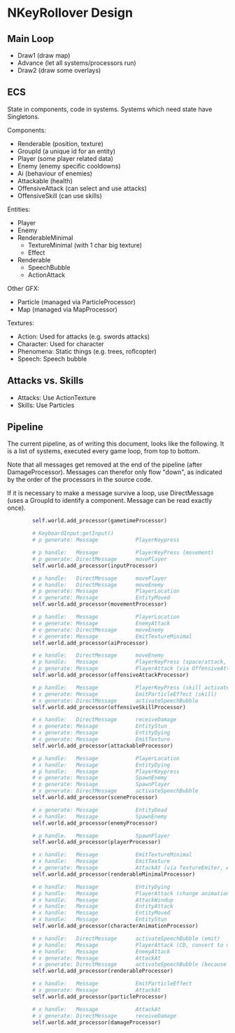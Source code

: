 # NKeyRollover Design

## Main Loop

* Draw1 (draw map)
* Advance (let all systems/processors run)
* Draw2 (draw some overlays)


## ECS

State in components, code in systems. Systems which need state have Singletons. 

Components:
* Renderable (position, texture)
* GroupId (a unique id for an entity)
* Player (some player related data)
* Enemy (enemy specific cooldowns)
* Ai (behaviour of enemies)
* Attackable (health)
* OffensiveAttack (can select and use attacks)
* OffensiveSkill (can use skills)

Entities: 
* Player
* Enemy
* RenderableMinimal 
  * TextureMinimal (with 1 char big texture)
  * Effect
* Renderable
  * SpeechBubble
  * ActionAttack

Other GFX:
* Particle (managed via ParticleProcessor)
* Map (managed via MapProcessor)

Textures:
* Action: Used for attacks (e.g. swords attacks)
* Character: Used for character
* Phenomena: Static things (e.g. trees, roflcopter)
* Speech: Speech bubble

## Attacks vs. Skills

* Attacks: Use ActionTexture
* Skills: Use Particles


## Pipeline

The current pipeline, as of writing this document, looks like the following. It 
is a list of systems, executed every game loop, from top to bottom.

Note that all messages get removed at the end of the pipeline (after DamageProcessor).
Messages can therefor only flow "down", as indicated by the order of the processors
in the source code. 

If it is necessary to make a message survive a loop, use DirectMessage (uses a GroupId
to identify a component. Message can be read exactly once). 

```python
        self.world.add_processor(gametimeProcessor)

        # KeyboardInput:getInput()
        # p generate: Message            PlayerKeypress

        # p handle:   Message            PlayerKeyPress (movement)
        # p generate: DirectMessage      movePlayer
        self.world.add_processor(inputProcessor)

        # p handle:   DirectMessage      movePlayer
        # e handle:   DirectMessage      moveEnemy
        # p generate: Message            PlayerLocation
        # x generate: Message            EntityMoved
        self.world.add_processor(movementProcessor)

        # p handle:   Message            PlayerLocation
        # e generate: Message            EnemyAttack
        # e generate: DirectMessage      moveEnemy
        # x generate: Message            EmitTextureMinimal
        self.world.add_processor(aiProcessor)

        # e handle:   DirectMessage      moveEnemy
        # p handle:   Message            PlayerKeyPress (space/attack, weaponselect)
        # p generate: Message            PlayerAttack (via OffensiveAttack)
        self.world.add_processor(offensiveAttackProcessor)

        # p handle:   Message            PlayerKeyPress (skill activate)
        # x generate: Message            EmitParticleEffect (skill)
        # x generate: DirectMessage      activateSpeechBubble
        self.world.add_processor(offensiveSkillProcessor)

        # x handle:   DirectMessage      receiveDamage
        # x generate: Message            EntityStun
        # x generate: Message            EntityDying
        # x generate: Message            EmitTexture
        self.world.add_processor(attackableProcessor)

        # p handle:   Message            PlayerLocation
        # x handle:   Message            EntityDying
        # p handle:   Message            PlayerKeypress
        # e generate: Message            SpawnEnemy
        # p generate: Message            SpawnPlayer
        # x generate: DirectMessage      activateSpeechBubble
        self.world.add_processor(sceneProcessor)

        # x generate: Message            EntityDead
        # e handle:   Message            SpawnEnemy
        self.world.add_processor(enemyProcessor)

        # p handle.   Message            SpawnPlayer
        self.world.add_processor(playerProcessor)

        # x handle:   Message            EmitTextureMinimal
        # x handle:   Message            EmitTexture
        # x generate: Message            AttackAt (via TextureEmiter, ActionTexture)
        self.world.add_processor(renderableMinimalProcessor)

        # e handle:   Message            EntityDying
        # p handle:   Message            PlayerAttack (change animation)
        # x handle:   Message            AttackWindup
        # x handle:   Message            EntityAttack
        # x handle:   Message            EntityMoved
        # x handle:   Message            EntityStun
        self.world.add_processor(characterAnimationProcessor)

        # x handle:   DirectMessage      activateSpeechBubble (emit)
        # p handle:   Message            PlayerAttack (CD, convert to damage)
        # e handle:   Message            EnemyAttack
        # x generate: Message            AttackAt
        # x generate: DirectMessage      activateSpeechBubble (because of damage)
        self.world.add_processor(renderableProcessor)

        # x handle:   Message            EmitParticleEffect
        # x generate: Message            AttackAt
        self.world.add_processor(particleProcessor)

        # x handle:   Message            AttackAt
        # x generate: DirectMessage      receiveDamage
        self.world.add_processor(damageProcessor)
```
